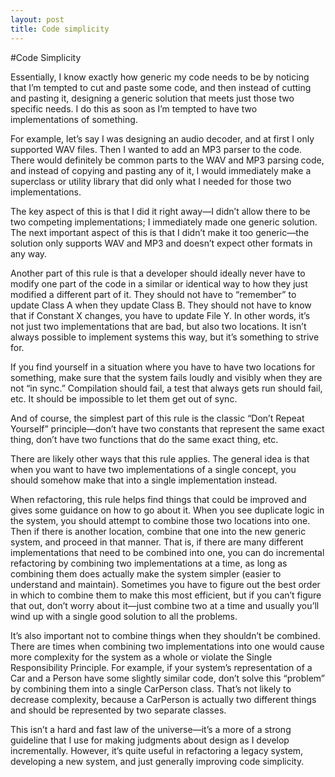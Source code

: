 ```yaml
---
layout: post
title: Code simplicity
---
```

#Code Simplicity

Essentially, I know exactly how generic my code needs to be by noticing that I’m tempted to cut and paste some code, and then instead of cutting and pasting it, designing a generic solution that meets just those two specific needs. I do this as soon as I’m tempted to have two implementations of something.

For example, let’s say I was designing an audio decoder, and at first I only supported WAV files. Then I wanted to add an MP3 parser to the code. There would definitely be common parts to the WAV and MP3 parsing code, and instead of copying and pasting any of it, I would immediately make a superclass or utility library that did only what I needed for those two implementations.

The key aspect of this is that I did it right away—I didn’t allow there to be two competing implementations; I immediately made one generic solution. The next important aspect of this is that I didn’t make it too generic—the solution only supports WAV and MP3 and doesn’t expect other formats in any way.

Another part of this rule is that a developer should ideally never have to modify one part of the code in a similar or identical way to how they just modified a different part of it. They should not have to “remember” to update Class A when they update Class B. They should not have to know that if Constant X changes, you have to update File Y. In other words, it’s not just two implementations that are bad, but also two locations. It isn’t always possible to implement systems this way, but it’s something to strive for.

If you find yourself in a situation where you have to have two locations for something, make sure that the system fails loudly and visibly when they are not “in sync.” Compilation should fail, a test that always gets run should fail, etc. It should be impossible to let them get out of sync.

And of course, the simplest part of this rule is the classic “Don’t Repeat Yourself” principle—don’t have two constants that represent the same exact thing, don’t have two functions that do the same exact thing, etc.

There are likely other ways that this rule applies. The general idea is that when you want to have two implementations of a single concept, you should somehow make that into a single implementation instead.

When refactoring, this rule helps find things that could be improved and gives some guidance on how to go about it. When you see duplicate logic in the system, you should attempt to combine those two locations into one. Then if there is another location, combine that one into the new generic system, and proceed in that manner. That is, if there are many different implementations that need to be combined into one, you can do incremental refactoring by combining two implementations at a time, as long as combining them does actually make the system simpler (easier to understand and maintain). Sometimes you have to figure out the best order in which to combine them to make this most efficient, but if you can’t figure that out, don’t worry about it—just combine two at a time and usually you’ll wind up with a single good solution to all the problems.

It’s also important not to combine things when they shouldn’t be combined. There are times when combining two implementations into one would cause more complexity for the system as a whole or violate the Single Responsibility Principle. For example, if your system’s representation of a Car and a Person have some slightly similar code, don’t solve this “problem” by combining them into a single CarPerson class. That’s not likely to decrease complexity, because a CarPerson is actually two different things and should be represented by two separate classes.

This isn’t a hard and fast law of the universe—it’s a more of a strong guideline that I use for making judgments about design as I develop incrementally. However, it’s quite useful in refactoring a legacy system, developing a new system, and just generally improving code simplicity.

